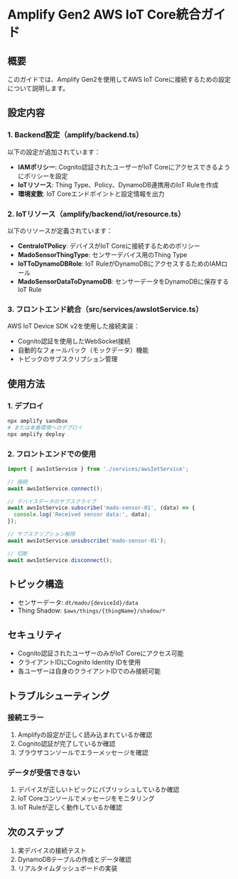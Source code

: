 # Amplify Gen2 AWS IoT Core統合ガイド

## 概要

このガイドでは、Amplify Gen2を使用してAWS IoT Coreに接続するための設定について説明します。

## 設定内容

### 1. Backend設定（amplify/backend.ts）

以下の設定が追加されています：

- **IAMポリシー**: Cognito認証されたユーザーがIoT Coreにアクセスできるようにポリシーを設定
- **IoTリソース**: Thing Type、Policy、DynamoDB連携用のIoT Ruleを作成
- **環境変数**: IoT Coreエンドポイントと設定情報を出力

### 2. IoTリソース（amplify/backend/iot/resource.ts）

以下のリソースが定義されています：

- **CentraIoTPolicy**: デバイスがIoT Coreに接続するためのポリシー
- **MadoSensorThingType**: センサーデバイス用のThing Type
- **IoTToDynamoDBRole**: IoT RuleがDynamoDBにアクセスするためのIAMロール
- **MadoSensorDataToDynamoDB**: センサーデータをDynamoDBに保存するIoT Rule

### 3. フロントエンド統合（src/services/awsIotService.ts）

AWS IoT Device SDK v2を使用した接続実装：

- Cognito認証を使用したWebSocket接続
- 自動的なフォールバック（モックデータ）機能
- トピックのサブスクリプション管理

## 使用方法

### 1. デプロイ

```bash
npx amplify sandbox
# または本番環境へのデプロイ
npx amplify deploy
```

### 2. フロントエンドでの使用

```typescript
import { awsIotService } from './services/awsIotService';

// 接続
await awsIotService.connect();

// デバイスデータのサブスクライブ
await awsIotService.subscribe('mado-sensor-01', (data) => {
  console.log('Received sensor data:', data);
});

// サブスクリプション解除
await awsIotService.unsubscribe('mado-sensor-01');

// 切断
await awsIotService.disconnect();
```

## トピック構造

- センサーデータ: `dt/mado/{deviceId}/data`
- Thing Shadow: `$aws/things/{thingName}/shadow/*`

## セキュリティ

- Cognito認証されたユーザーのみがIoT Coreにアクセス可能
- クライアントIDにCognito Identity IDを使用
- 各ユーザーは自身のクライアントIDでのみ接続可能

## トラブルシューティング

### 接続エラー

1. Amplifyの設定が正しく読み込まれているか確認
2. Cognito認証が完了しているか確認
3. ブラウザコンソールでエラーメッセージを確認

### データが受信できない

1. デバイスが正しいトピックにパブリッシュしているか確認
2. IoT Coreコンソールでメッセージをモニタリング
3. IoT Ruleが正しく動作しているか確認

## 次のステップ

1. 実デバイスの接続テスト
2. DynamoDBテーブルの作成とデータ確認
3. リアルタイムダッシュボードの実装